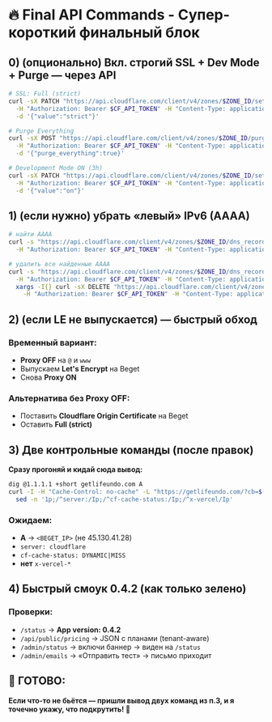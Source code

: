 # 🔥 Final API Commands - Супер-короткий финальный блок

## **0) (опционально) Вкл. строгий SSL + Dev Mode + Purge — через API**

```bash
# SSL: Full (strict)
curl -sX PATCH "https://api.cloudflare.com/client/v4/zones/$ZONE_ID/settings/ssl" \
  -H "Authorization: Bearer $CF_API_TOKEN" -H "Content-Type: application/json" \
  -d '{"value":"strict"}'

# Purge Everything
curl -sX POST "https://api.cloudflare.com/client/v4/zones/$ZONE_ID/purge_cache" \
  -H "Authorization: Bearer $CF_API_TOKEN" -H "Content-Type: application/json" \
  -d '{"purge_everything":true}'

# Development Mode ON (3h)
curl -sX PATCH "https://api.cloudflare.com/client/v4/zones/$ZONE_ID/settings/development_mode" \
  -H "Authorization: Bearer $CF_API_TOKEN" -H "Content-Type: application/json" \
  -d '{"value":"on"}'
```

## **1) (если нужно) убрать «левый» IPv6 (AAAA)**

```bash
# найти AAAA
curl -s "https://api.cloudflare.com/client/v4/zones/$ZONE_ID/dns_records?type=AAAA&name=getlifeundo.com" \
  -H "Authorization: Bearer $CF_API_TOKEN" -H "Content-Type: application/json" | jq -r '.result[].id'

# удалить все найденные AAAA
curl -s "https://api.cloudflare.com/client/v4/zones/$ZONE_ID/dns_records?type=AAAA&name=getlifeundo.com" \
  -H "Authorization: Bearer $CF_API_TOKEN" -H "Content-Type: application/json" | jq -r '.result[].id' | \
  xargs -I{} curl -sX DELETE "https://api.cloudflare.com/client/v4/zones/$ZONE_ID/dns_records/{}" \
    -H "Authorization: Bearer $CF_API_TOKEN" -H "Content-Type: application/json"
```

## **2) (если LE не выпускается) — быстрый обход**

### **Временный вариант:**
- **Proxy OFF** на `@` и `www`
- Выпускаем **Let's Encrypt** на Beget
- Снова **Proxy ON**

### **Альтернатива без Proxy OFF:**
- Поставить **Cloudflare Origin Certificate** на Beget
- Оставить **Full (strict)**

## **3) Две контрольные команды (после правок)**

**Сразу прогоняй и кидай сюда вывод:**

```bash
dig @1.1.1.1 +short getlifeundo.com A
curl -I -H "Cache-Control: no-cache" -L "https://getlifeundo.com/?cb=$(date +%s)" | \
  sed -n '1p;/^server:/Ip;/^cf-cache-status:/Ip;/^x-vercel/Ip'
```

### **Ожидаем:**
- **A** → `<BEGET_IP>` (не 45.130.41.28)
- `server: cloudflare`
- `cf-cache-status: DYNAMIC|MISS`
- **нет** `x-vercel-*`

## **4) Быстрый смоук 0.4.2 (как только зелено)**

### **Проверки:**
- `/status` → **App version: 0.4.2**
- `/api/public/pricing` → JSON c планами (tenant-aware)
- `/admin/status` → включи баннер → виден на `/status`
- `/admin/emails` → «Отправить тест» → письмо приходит

## **🎯 ГОТОВО:**

**Если что-то не бьётся — пришли вывод двух команд из п.3, и я точечно укажу, что подкрутить! 🚀**

